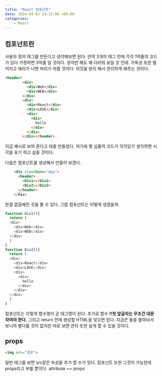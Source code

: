 ```yaml
---
title: "React 컴포넌트"
date: 2024-04-02 14:15:00 +09:00
categories: 
    - React
---
```


## 컴포넌트란
사용자 정의 태그를 만든다고 생각해보면 된다. 
만약 3개의 태그 안에 각각 1억줄의 코드가 있다 가정하면 3억줄 일 것이다. 생각만 해도 꽤 더러워 보일 것 인데. 가독성 또한 떨어지고 에러가 나면 머리가 아플 것이다. 이것을 분리 해서 관리하게 해주는 것이다.
```HTML
<header>
        <div>
          <div>Web</div>
          <div>WEB</div>
        </div>
        <div>
          <div>React</div>
          <div>LOVE</div>
          <div>
            <div>
              hello
            </div>
          </div>
        </div></header>
```
지금 예시로 보여 준다고 대충 만들었다.  저기에 몇 십줄의 코드가 각각있가 생각하면 시각을 포기 하고 싶을 것이다.

다음은 컴포넌트를 생성해서 만들어 보겠다.

```HTML
    <div className="App">
      <header>
        <Div1></Div1>
        <Div2></Div2>
      </header>
    </div>
```
한결 깔끔해진 것을 볼 수 있다. 그럼 컴포넌트는 어떻게 생겼을까.
```js
function Div1(){
  return (
  <div>
    <div>Web</div>
    <div>WEB</div>
  </div>
  )
}
function Div2(){
  return (
  <div>
    <div>React</div>
    <div>LOVE</div>
    <div>
      <div>
        hello
      </div>
    </div>
  </div>
  )
}
```
컴포넌트는 이렇게 함수명이 곧 태그명이 된다. 추가로 함수 **!!첫 앞글자는 무조건 대문자여야 한다.**
그리고 return 안에 생성할 HTML을 넣으면 된다.
지금은 둘을 붙여놔서 보니까 별다를 것이 없지만 따로 보면 관리 또한 쉽게 할 수 있을 것이다.


## props
```html
<img src="경로">
```
일반 태그를 보면 src같은 속성을 추가 할 수가 있다.
컴포넌트 또한 그것이 가능한데 props라고 부를 뿐이다.
attribute == props





